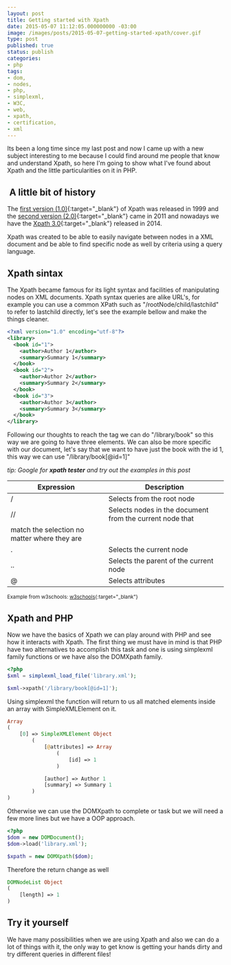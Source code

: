 ```yaml
---
layout: post
title: Getting started with Xpath
date: 2015-05-07 11:12:05.000000000 -03:00
image: /images/posts/2015-05-07-getting-started-xpath/cover.gif
type: post
published: true
status: publish
categories:
- php
tags:
- dom,
- nodes,
- php,
- simplexml,
- W3C,
- web,
- xpath,
- certification,
- xml
---
```


Its been a long time since my last post and now I came up with a new subject
interesting to me because I could find around me people that know and
understand Xpath, so here I'm going to show what I've found about Xpath and
the little particularities on it in PHP.

##  A little bit of history

The [first version (1.0)](http://www.w3.org/TR/xpath){:target="_blank"}
of Xpath was released in 1999 and the [second version (2.0)](http://www.w3.org/TR/xpath20){:target="_blank"}
came in 2011 and nowadays we have the [Xpath 3.0](http://www.w3.org/TR/xpath-30){:target="_blank"}
released in 2014.

Xpath was created to be able to easily navigate between nodes in a XML document
and be able to find specific node as well by criteria using a query language.

## Xpath sintax

The Xpath became famous for its light syntax and facilities of manipulating
nodes on XML documents. Xpath syntax queries are alike URL's, for example you
can use a common XPath such as "/rootNode/child/lastchild" to refer to lastchild
directly, let's see the example bellow and make the things cleaner.

```xml
<?xml version="1.0" encoding="utf-8"?>
<library>
  <book id="1">
    <author>Author 1</author>
    <summary>Summary 1</summary>
  </book>
  <book id="2">
    <author>Author 2</author>
    <summary>Summary 2</summary>
  </book>
  <book id="3">
    <author>Author 3</author>
    <summary>Summary 3</summary>
  </book>
</library>
```

Following our thoughts to reach the tag <book> we can do "/library/book" so this
way we are going to have three elements. We can also be more specific with our
document, let's say that we want to have just the book with the id 1, this way
we can use "/library/book[@id=1]"

*tip: Google for <strong>xpath tester</strong> and try out the examples in this post*

|Expression|Description|
|--- |--- |
|/|Selects from the root node|
|//|Selects nodes in the document from the current node that
match the selection no matter where they are|
|.|Selects the current node|
|..|Selects the parent of the current node|
|@|Selects attributes|

<small>Example from w3schools: [w3schools](https://www.w3schools.com/xml/xpath_syntax.asp){:target="_blank"}</small>

## Xpath and PHP

Now we have the basics of Xpath we can play around with PHP and see how it
interacts with Xpath. The first thing we must have in mind is that PHP have
two alternatives to accomplish this task and one is using simplexml family
functions or we have also the DOMXpath family.

```php
<?php
$xml = simplexml_load_file('library.xml');

$xml->xpath('/library/book[@id=1]');
```
    
Using simplexml the function will return to us all matched elements inside an array
with SimpleXMLElement on it.

```php
Array
(
    [0] => SimpleXMLElement Object
        (
            [@attributes] => Array
                (
                    [id] => 1
                )

            [author] => Author 1
            [summary] => Summary 1
        )
)
```

Otherwise we can use the DOMXpath to complete or task but we will need a few
more lines but we have a OOP approach.

```php
<?php
$dom = new DOMDocument();
$dom->load('library.xml');

$xpath = new DOMXpath($dom);
```

Therefore the return change as well

```php
DOMNodeList Object
(
    [length] => 1
)
```

## Try it yourself

We have many possibilities when we are using Xpath and also we can do a lot of
things with it, the only way to get know is getting your hands dirty and try
different queries in different files!
